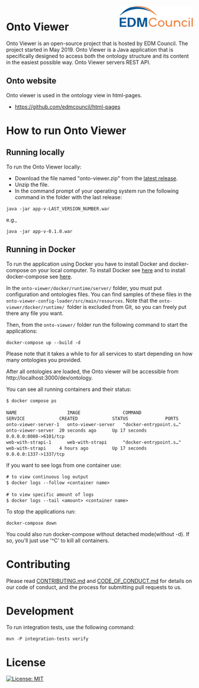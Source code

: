 <img src="https://github.com/edmcouncil/html-pages/raw/develop/general/assets/img/EDM-council-RGB_200w.png" width="200" align="right"/>

# Onto Viewer

Onto Viewer is an open-source project that is hosted by EDM Council. The project started in May 2019. Onto Viewer is a Java application that is specifically designed to access both the ontology structure and its content in the easiest possible way. Onto Viewer servers REST API.

## Onto website
Onto viewer is used in the ontology view in html-pages.

* https://github.com/edmcouncil/html-pages


# How to run Onto Viewer

## Running locally

To run the Onto Viewer locally: 

* Download the file named "onto-viewer.zip" from the [latest release](https://github.com/edmcouncil/onto-viewer/releases). 
* Unzip the file. 
* In the command prompt of your operating system run the following command in the folder with the last release: 

```
java -jar app-v-LAST_VERSION_NUMBER.war
```
e.g.,

```
java -jar app-v-0.1.0.war
```



 ## Running in Docker


To run the application using Docker you have to install Docker and docker-compose on your local computer.  To install Docker see [here](https://docs.docker.com/get-docker/) and to install docker-compose see [here](https://docs.docker.com/compose/install/). 

 In the `onto-viewer/docker/runtime/server/` folder, you must put configuration and ontologies files. You can find samples of these files in the `onto-viewer-config-loader/src/main/resources`. Note that the `onto-viewer/docker/runtime/ `folder is excluded from Git, so you can freely put there any file you want.

Then, from the `onto-viewer/` folder run the following command to start the applications:

```
docker-compose up --build -d
```

Please note that it takes a while to for all services to start depending on how many ontologies you provided.

After all ontologies are loaded, the Onto viewer will be accessible from http://localhost:3000/dev/ontology. 


You can see all running containers and their status:

```
$ docker compose ps

NAME                   IMAGE                COMMAND                  SERVICE             CREATED             STATUS              PORTS
onto-viewer-server-1   onto-viewer-server   "docker-entrypoint.s…"   onto-viewer-server  20 seconds ago      Up 17 seconds       0.0.0.0:8080->6101/tcp
web-with-strapi-1      web-with-strapi      "docker-entrypoint.s…"   web-with-strapi     4 hours ago         Up 17 seconds       0.0.0.0:1337->1337/tcp
```

If you want to see logs from one container use:

```
# to view continuous log output
$ docker logs --follow <container name>

# to view specific amount of logs
$ docker logs --tail <amount> <container name>
```

To stop the applications run:

```
docker-compose down
```

You could also run docker-compose without detached mode(without -d). If so, you'll just use '^C' to kill all containers.


# Contributing
Please read [CONTRIBUTING.md](CONTRIBUTING.md) and [CODE_OF_CONDUCT.md](CODE_OF_CONDUCT.md) for details on our code of conduct, and the process for submitting pull requests to us.


# Development

To run integration tests, use the following command:

```shell
mvn -P integration-tests verify
```


# License
[![License: MIT](https://img.shields.io/badge/License-MIT-yellow.svg)](LICENSE)


<!--
 # Release notes

Please read [CHANGELOG.md](CHANGELOG.md) for details.
 -->

